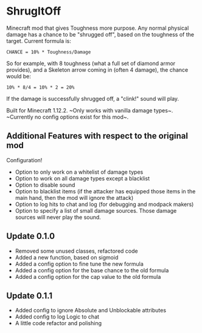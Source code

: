 # ShrugItOff
Minecraft mod that gives Toughness more purpose. Any normal physical damage has a chance to be "shrugged off", based on the toughness of the target.
Current formula is:

    CHANCE = 10% * Toughness/Damage

So for example, with 8 toughness (what a full set of diamond armor provides), and a Skeleton arrow coming in (often 4 damage), the chance would be:
    
    10% * 8/4 = 10% * 2 = 20%
    
If the damage is successfully shrugged off, a "clink!" sound will play.

Built for Minecraft 1.12.2. 
~Only works with vanilla damage types~.
~Currently no config options exist for this mod~.

## Additional Features with respect to the original mod
Configuration!

* Option to only work on a whitelist of damage types
* Option to work on all damage types except a blacklist
* Option to disable sound
* Option to blacklist items (if the attacker has equipped those items in the main hand, then the mod will ignore the attack)
* Option to log hits to chat and log (for debugging and modpack makers)
* Option to specify a list of small damage sources. Those damage sources will never play the sound.

## Update 0.1.0
* Removed some unused classes, refactored code
* Added a new function, based on sigmoid
* Added a config option to fine tune the new formula
* Added a config option for the base chance to the old formula
* Added a config option for the cap value to the old formula

## Update 0.1.1
* Added config to ignore Absolute and Unblockable attributes
* Added config to log Logic to chat
* A little code refactor and polishing
